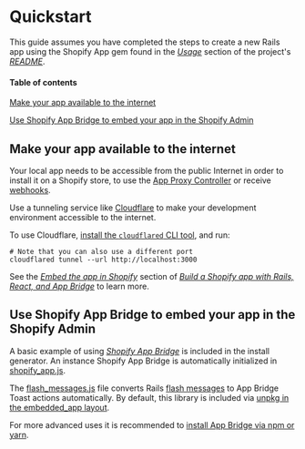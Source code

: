 # Quickstart

This guide assumes you have completed the steps to create a new Rails app using the Shopify App gem found in the [*Usage*](/README.md#usage) section of the project's [*README*](/README.md).

#### Table of contents

[Make your app available to the internet](#make-your-app-available-to-the-internet)

[Use Shopify App Bridge to embed your app in the Shopify Admin](#use-shopify-app-bridge-to-embed-your-app-in-the-shopify-admin)

## Make your app available to the internet

Your local app needs to be accessible from the public Internet in order to install it on a Shopify store, to use the [App Proxy Controller](/lib/generators/shopify_app/app_proxy_controller/templates/app_proxy_controller.rb) or receive [webhooks](/docs/shopify_app/webhooks.md).

Use a tunneling service like [Cloudflare](https://developers.cloudflare.com/cloudflare-one/connections/connect-apps/run-tunnel/trycloudflare/) to make your development environment accessible to the internet.

To use Cloudflare, [install the `cloudflared` CLI tool](https://developers.cloudflare.com/cloudflare-one/connections/connect-apps/install-and-setup/installation/), and run:

```shell
# Note that you can also use a different port
cloudflared tunnel --url http://localhost:3000
```

See the [*Embed the app in Shopify*](https://shopify.dev/tutorials/build-rails-react-app-that-uses-app-bridge-authentication#embed-the-app-in-shopify) section of [*Build a Shopify app with Rails, React, and App Bridge*](https://shopify.dev/tutorials/build-rails-react-app-that-uses-app-bridge-authentication) to learn more.

## Use Shopify App Bridge to embed your app in the Shopify Admin

A basic example of using [*Shopify App Bridge*](https://shopify.dev/tools/app-bridge) is included in the install generator. An instance Shopify App Bridge is automatically initialized in [shopify_app.js](https://github.com/Shopify/shopify_app/blob/master/lib/generators/shopify_app/install/templates/shopify_app.js). 

The [flash_messages.js](https://github.com/Shopify/shopify_app/blob/master/lib/generators/shopify_app/install/templates/flash_messages.js) file converts Rails [flash messages](https://api.rubyonrails.org/classes/ActionDispatch/Flash.html) to App Bridge Toast actions automatically. By default, this library is included via [unpkg in the embedded_app layout](https://github.com/Shopify/shopify_app/blob/master/lib/generators/shopify_app/install/templates/embedded_app.html.erb#L27). 

For more advanced uses it is recommended to [install App Bridge via npm or yarn](https://help.shopify.com/en/api/embedded-apps/app-bridge/getting-started#set-up-shopify-app-bridge-in-your-app).
